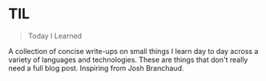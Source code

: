 # TIL

> Today I Learned

A collection of concise write-ups on small things I learn day to day across a
variety of languages and technologies. These are things that don't really
need a full blog post. Inspiring from Josh Branchaud.

